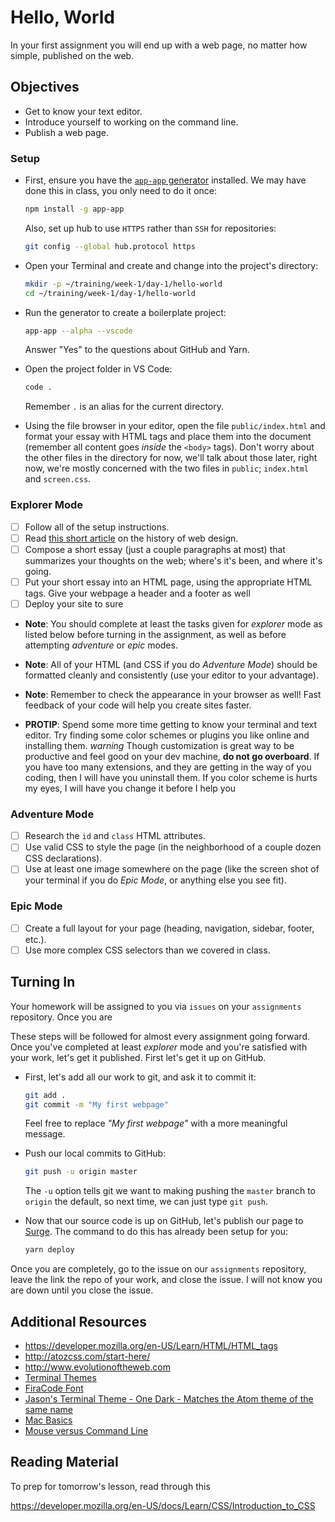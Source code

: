 # Hello, World

In your first assignment you will end up with a web page, no matter how simple, published on the web.

## Objectives

- Get to know your text editor.
- Introduce yourself to working on the command line.
- Publish a web page.

### Setup

- First, ensure you have the [`app-app` generator](https://github.com/tiy-tpa-fee/app-app) installed. We may have done this in class, you only need to do it once:

  ```sh
  npm install -g app-app
  ```

  Also, set up hub to use `HTTPS` rather than `SSH` for repositories:

  ```sh
  git config --global hub.protocol https
  ```

- Open your Terminal and create and change into the project's directory:

  ```sh
  mkdir -p ~/training/week-1/day-1/hello-world
  cd ~/training/week-1/day-1/hello-world
  ```

- Run the generator to create a boilerplate project:

  ```sh
  app-app --alpha --vscode
  ```

  Answer "Yes" to the questions about GitHub and Yarn.

- Open the project folder in VS Code:

  ```sh
  code .
  ```

  Remember `.` is an alias for the current directory.

- Using the file browser in your editor, open the file `public/index.html` and format your essay with HTML tags and place them into the document (remember all content goes _inside_ the `<body>` tags). Don't worry about the other files in the directory for now, we'll talk about those later, right now, we're mostly concerned with the two files in `public`; `index.html` and `screen.css`.

### Explorer Mode

- [ ] Follow all of the setup instructions.
- [ ] Read [this short article](http://blog.froont.com/brief-history-of-web-design-for-designers/) on the history of web design.
- [ ] Compose a short essay (just a couple paragraphs at most) that summarizes your thoughts on the web; where's it's been, and where it's going.
- [ ] Put your short essay into an HTML page, using the appropriate HTML tags. Give your webpage a header and a footer as well
- [ ] Deploy your site to sure

- **Note**: You should complete at least the tasks given for _explorer_ mode as listed below before turning in the assignment, as well as before attempting _adventure_ or _epic_ modes.

- **Note**:  All of your HTML (and CSS if you do *Adventure Mode*) should be formatted cleanly and consistently (use your editor to your advantage). 

- **Note**: Remember to check the appearance in your browser as well! Fast feedback of your code will help you create sites faster. 


- **PROTIP**:  Spend some more time getting to know your terminal and text editor. Try finding some color schemes or plugins you like online and installing them. _warning_ Though customization is great way to be productive and feel good on your dev machine, **do not go overboard**. If you have too many extensions, and they are getting in the way of you coding, then I will have you uninstall them. If you color scheme is hurts my eyes, I will have you change it before I help you


### Adventure Mode

- [ ] Research the `id` and `class` HTML attributes.
- [ ] Use valid CSS to style the page (in the neighborhood of a couple dozen CSS declarations).
- [ ] Use at least one image somewhere on the page (like the screen shot of your terminal if you do *Epic Mode*, or anything else you see fit).

### Epic Mode

- [ ] Create a full layout for your page (heading, navigation, sidebar, footer, etc.).
- [ ] Use more complex CSS selectors than we covered in class.

## Turning In

Your homework will be assigned to you via `issues` on your `assignments` repository. Once you are

These steps will be followed for almost every assignment going forward. Once you've completed at least _explorer_ mode and you're satisfied with your work, let's get it published. First let's get it up on GitHub.

- First, let's add all our work to git, and ask it to commit it:

  ```sh
  git add .
  git commit -m "My first webpage"
  ```

  Feel free to replace _"My first webpage"_ with a more meaningful message.

- Push our local commits to GitHub:

  ```sh
  git push -u origin master
  ```

  The `-u` option tells git we want to making pushing the `master` branch to `origin` the default, so next time, we can just type `git push`.

- Now that our source code is up on GitHub, let's publish our page to [Surge](https://surge.sh). The command to do this has already been setup for you:

  ```sh
  yarn deploy
  ```

Once you are completely, go to the issue on our `assignments` repository, leave the link the repo of your work, and close the issue. I will not know you are down until you close the issue. 




## Additional Resources

- https://developer.mozilla.org/en-US/Learn/HTML/HTML_tags
- http://atozcss.com/start-here/
- http://www.evolutionoftheweb.com
- [Terminal Themes](https://github.com/lysyi3m/osx-terminal-themes)
- [FiraCode Font](https://github.com/tonsky/FiraCode)
- [Jason's Terminal Theme - One Dark - Matches the Atom theme of the same name](https://github.com/nathanbuchar/atom-one-dark-terminal)
- [Mac Basics](https://www.apple.com/support/macbasics/)
- [Mouse versus Command Line](http://lifehacker.com/5633909/who-needs-a-mouse-learn-to-use-the-command-line-for-almost-anything)


## Reading Material

To prep for tomorrow's lesson, read through this

https://developer.mozilla.org/en-US/docs/Learn/CSS/Introduction_to_CSS